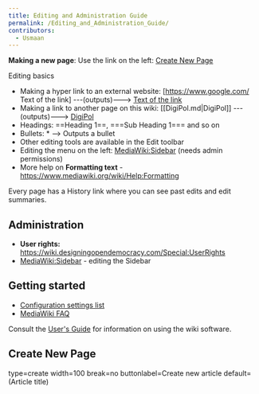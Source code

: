 ```yaml
---
title: Editing and Administration Guide
permalink: /Editing_and_Administration_Guide/
contributors:
  - Usmaan
---
```


**Making a new page**: Use the link on the left: [Create New
Page](https://wiki.designingopendemocracy.com/Designing_Open_Democracy:Create_New_Page)

Editing basics  

- Making a hyper link to an external website: \[https://www.google.com/
  Text of the link\] ---(outputs)---\> [Text of the
  link](https://www.google.com/)
- Making a link to another page on this wiki:
  \[\[DigiPol.md\|DigiPol\]\] ---(outputs)---\>
  [DigiPol](DigiPol.md "wikilink")
- Headings: ==Heading 1==, ===Sub Heading 1=== and so on
- Bullets: \* --\> Outputs a bullet
- Other editing tools are available in the Edit toolbar
- Editing the menu on the left:
  [MediaWiki:Sidebar](MediaWiki:Sidebar.md "wikilink") (needs admin
  permissions)
- More help on **Formatting text** -
  <https://www.mediawiki.org/wiki/Help:Formatting>

Every page has a History link where you can see past edits and edit
summaries.

## Administration

- **User rights:**
  <https://wiki.designingopendemocracy.com/Special:UserRights>
- [MediaWiki:Sidebar](MediaWiki:Sidebar.md "wikilink") - editing the
  Sidebar

## Getting started

- [Configuration settings
  list](https://www.mediawiki.org/wiki/Special:MyLanguage/Manual:Configuration_settings)
- [MediaWiki
  FAQ](https://www.mediawiki.org/wiki/Special:MyLanguage/Manual:FAQ)

Consult the [User's
Guide](https://www.mediawiki.org/wiki/Special:MyLanguage/Help:Contents)
for information on using the wiki software.

## Create New Page

<inputbox> type=create width=100 break=no buttonlabel=Create new article
default=(Article title) </inputbox>
